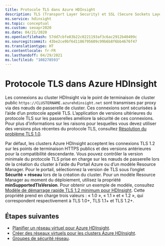 ```yaml
---
title: Protocole TLS dans Azure HDInsight
description: TLS (Transport Layer Security) et SSL (Secure Sockets Layer) sont des protocoles de chiffrement qui permettent la sécurité des communications sur un réseau d’ordinateurs.
ms.service: hdinsight
ms.topic: conceptual
ms.custom: seoapr2020
ms.date: 04/21/2020
ms.openlocfilehash: 57dd7cbfe83b22c0221193af3c6ac2912b40499c
ms.sourcegitcommit: 43be2ce9bf6d1186795609c99b6b8f6bb4676f47
ms.translationtype: HT
ms.contentlocale: fr-FR
ms.lasthandoff: 04/29/2021
ms.locfileid: "108278593"
---
```

# <a name="transport-layer-security-in-azure-hdinsight"></a>Protocole TLS dans Azure HDInsight

Les connexions au cluster HDInsight via le point de terminaison de cluster public `https://CLUSTERNAME.azurehdinsight.net` sont transmises par proxy via des nœuds de passerelle de cluster. Ces connexions sont sécurisées à l’aide d’un protocole appelé TLS. L’application de versions ultérieures du protocole TLS sur les passerelles améliore la sécurité de ces connexions. Pour plus d’informations sur les raisons pour lesquelles vous devez utiliser des versions plus récentes du protocole TLS, consultez [Résolution du problème TLS 1.0](/security/solving-tls1-problem).

Par défaut, les clusters Azure HDInsight acceptent les connexions TLS 1.2 sur les points de terminaison HTTPS publics et des versions antérieures pour la compatibilité descendante. Vous pouvez contrôler la version minimale du protocole TLS prise en charge sur les nœuds de passerelle lors de la création du cluster à l’aide du Portail Azure ou d’un modèle Resource Manager. Pour le portail, sélectionnez la version de TLS sous l’onglet **Sécurité + réseau** lors de la création du cluster. Pour un modèle Resource Manager au moment du déploiement, utilisez la propriété **minSupportedTlsVersion**. Pour obtenir un exemple de modèle, consultez [Modèle de démarrage rapide TLS 1.2 minimum pour HDInsight](https://github.com/Azure/azure-quickstart-templates/tree/master/quickstarts/microsoft.hdinsight/hdinsight-minimum-tls/azuredeploy.json). Cette propriété prend en charge trois valeurs : « 1.0 », « 1.1 » et « 1.2 », qui correspondent respectivement à TLS 1.0+, TLS 1.1+ et TLS 1.2+.


## <a name="next-steps"></a>Étapes suivantes

* [Planifier un réseau virtuel pour Azure HDInsight](./hdinsight-plan-virtual-network-deployment.md).
* [Créer des réseaux virtuels pour les clusters Azure HDInsight](hdinsight-create-virtual-network.md).
* [Groupes de sécurité réseau](../virtual-network/network-security-groups-overview.md).